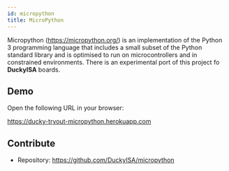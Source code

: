 ```yaml
---
id: micropython
title: MicroPython
---
```


Micropython (https://micropython.org/) is an implementation of the Python 3 programming language that includes a small subset of the Python standard library and is optimised to run on microcontrollers and in constrained environments. There is an experimental port of this project fo **DuckyISA** boards.

## Demo

Open the following URL in your browser:

  https://ducky-tryout-micropython.herokuapp.com


## Contribute

* Repository: https://github.com/DuckyISA/micropython
